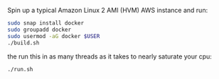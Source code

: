 
Spin up a typical Amazon Linux 2 AMI (HVM) AWS instance and run:

```bash
sudo snap install docker
sudo groupadd docker
sudo usermod -aG docker $USER
./build.sh
```

the run this in as many threads as it takes to nearly saturate your cpu:
```
./run.sh
```
